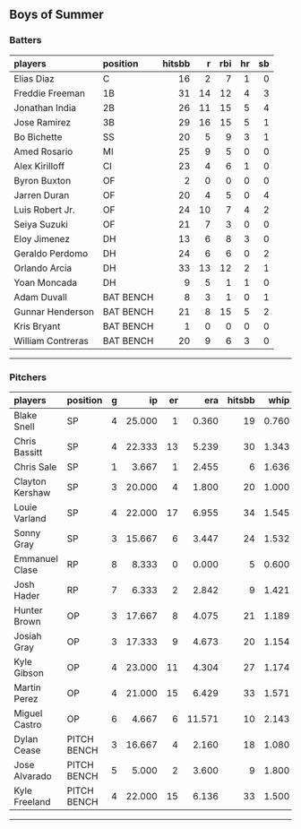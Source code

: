 ## Boys of Summer

### Batters

 
|players           |position  | hitsbb|  r| rbi| hr| sb| 
|:-----------------|:---------|------:|--:|---:|--:|--:| 
|Elias Diaz        |C         |     16|  2|   7|  1|  0| 
|Freddie Freeman   |1B        |     31| 14|  12|  4|  3| 
|Jonathan India    |2B        |     26| 11|  15|  5|  4| 
|Jose Ramirez      |3B        |     29| 16|  15|  5|  1| 
|Bo Bichette       |SS        |     20|  5|   9|  3|  1| 
|Amed Rosario      |MI        |     25|  9|   5|  0|  0| 
|Alex Kirilloff    |CI        |     23|  4|   6|  1|  0| 
|Byron Buxton      |OF        |      2|  0|   0|  0|  0| 
|Jarren Duran      |OF        |     20|  4|   5|  0|  4| 
|Luis Robert Jr.   |OF        |     24| 10|   7|  4|  2| 
|Seiya Suzuki      |OF        |     21|  7|   3|  0|  0| 
|Eloy Jimenez      |DH        |     13|  6|   8|  3|  0| 
|Geraldo Perdomo   |DH        |     24|  6|   6|  0|  2| 
|Orlando Arcia     |DH        |     33| 13|  12|  2|  1| 
|Yoan Moncada      |DH        |      9|  5|   1|  1|  0| 
|Adam Duvall       |BAT BENCH |      8|  3|   1|  0|  1| 
|Gunnar Henderson  |BAT BENCH |     21|  8|  15|  5|  2| 
|Kris Bryant       |BAT BENCH |      1|  0|   0|  0|  0| 
|William Contreras |BAT BENCH |     20|  9|   6|  3|  0| 


* * *

### Pitchers

 
|players         |position    |  g|     ip| er|    era| hitsbb|  whip| so|  w| sv| 
|:---------------|:-----------|--:|------:|--:|------:|------:|-----:|--:|--:|--:| 
|Blake Snell     |SP          |  4| 25.000|  1|  0.360|     19| 0.760| 39|  2|  0| 
|Chris Bassitt   |SP          |  4| 22.333| 13|  5.239|     30| 1.343| 20|  2|  0| 
|Chris Sale      |SP          |  1|  3.667|  1|  2.455|      6| 1.636|  6|  0|  0| 
|Clayton Kershaw |SP          |  3| 20.000|  4|  1.800|     20| 1.000| 23|  2|  0| 
|Louie Varland   |SP          |  4| 22.000| 17|  6.955|     34| 1.545| 20|  1|  0| 
|Sonny Gray      |SP          |  3| 15.667|  6|  3.447|     24| 1.532| 10|  0|  0| 
|Emmanuel Clase  |RP          |  8|  8.333|  0|  0.000|      5| 0.600| 12|  0|  4| 
|Josh Hader      |RP          |  7|  6.333|  2|  2.842|      9| 1.421|  9|  0|  5| 
|Hunter Brown    |OP          |  3| 17.667|  8|  4.075|     21| 1.189| 17|  1|  0| 
|Josiah Gray     |OP          |  3| 17.333|  9|  4.673|     20| 1.154| 15|  0|  0| 
|Kyle Gibson     |OP          |  4| 23.000| 11|  4.304|     27| 1.174| 21|  2|  0| 
|Martin Perez    |OP          |  4| 21.000| 15|  6.429|     33| 1.571| 13|  0|  0| 
|Miguel Castro   |OP          |  6|  4.667|  6| 11.571|     10| 2.143|  3|  1|  2| 
|Dylan Cease     |PITCH BENCH |  3| 16.667|  4|  2.160|     18| 1.080| 23|  0|  0| 
|Jose Alvarado   |PITCH BENCH |  5|  5.000|  2|  3.600|      9| 1.800|  9|  0|  1| 
|Kyle Freeland   |PITCH BENCH |  4| 22.000| 15|  6.136|     33| 1.500|  8|  0|  0| 


* * *



